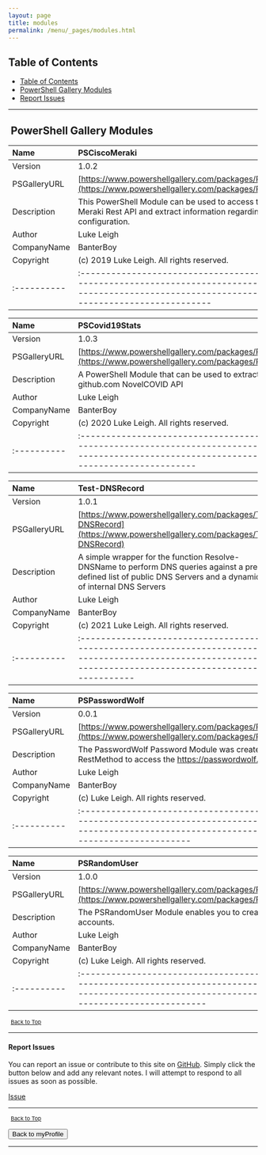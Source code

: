 ```yaml
---
layout: page
title: modules
permalink: /menu/_pages/modules.html
---
```


## Table of Contents

- [Table of Contents](#table-of-contents)
- [PowerShell Gallery Modules](#powershell-gallery-modules)
- [Report Issues](#report-issues)

---

## <i class="fas fa-door-open" aria-hidden="true" style="color: black; margin-right:5px;"></i>PowerShell Gallery Modules

| Name         | PSCiscoMeraki                                                                                                                                                        |
| :----------- | :------------------------------------------------------------------------------------------------------------------------------------------------------------------- |
| Version      | 1.0.2                                                                                                                                                                |
| PSGalleryURL | [https://www.powershellgallery.com/packages/PSCiscoMeraki](https://www.powershellgallery.com/packages/PSCiscoMeraki)                                                 |
| Description  | This PowerShell Module can be used to access the Cisco Meraki Rest API and extract information regarding the configuration.                                          |
| Author       | Luke Leigh                                                                                                                                                           |
| CompanyName  | BanterBoy                                                                                                                                                            |
| Copyright    | (c) 2019 Luke Leigh. All rights reserved.                                                                                                                            |
| :----------  | :------------------------------------------------------------------------------------------------------------------------------------------------------------------- |

| Name         | PSCovid19Stats                                                                                                                                                       |
| :----------- | :------------------------------------------------------------------------------------------------------------------------------------------------------------------- |
| Version      | 1.0.3                                                                                                                                                                |
| PSGalleryURL | [https://www.powershellgallery.com/packages/PSCovid19Stats](https://www.powershellgallery.com/packages/PSCovid19Stats)                                               |
| Description  | A PowerShell Module that can be used to extract data from the github.com NovelCOVID API                                                                              |
| Author       | Luke Leigh                                                                                                                                                           |
| CompanyName  | BanterBoy                                                                                                                                                            |
| Copyright    | (c) 2020 Luke Leigh. All rights reserved.                                                                                                                            |
| :----------  | :------------------------------------------------------------------------------------------------------------------------------------------------------------------- |

| Name         | Test-DNSRecord                                                                                                                                                       |
| :----------- | :------------------------------------------------------------------------------------------------------------------------------------------------------------------- |
| Version      | 1.0.1                                                                                                                                                                |
| PSGalleryURL | [https://www.powershellgallery.com/packages/Test-DNSRecord](https://www.powershellgallery.com/packages/Test-DNSRecord)                                               |
| Description  | A simple wrapper for the function Resolve-DNSName to perform DNS queries against a pre-defined list of public DNS Servers and a dynamic list of internal DNS Servers |
| Author       | Luke Leigh                                                                                                                                                           |
| CompanyName  | BanterBoy                                                                                                                                                            |
| Copyright    | (c) 2021 Luke Leigh. All rights reserved.                                                                                                                            |
| :----------  | :------------------------------------------------------------------------------------------------------------------------------------------------------------------- |

| Name         | PSPasswordWolf                                                                                                                                                       |
| :----------- | :------------------------------------------------------------------------------------------------------------------------------------------------------------------- |
| Version      | 0.0.1                                                                                                                                                                |
| PSGalleryURL | [https://www.powershellgallery.com/packages/PSPasswordWolf](https://www.powershellgallery.com/packages/PSPasswordWolf)                                               |
| Description  | The PasswordWolf Password Module was created using Invoke-RestMethod to access the https://passwordwolf.com API                                                      |
| Author       | Luke Leigh                                                                                                                                                           |
| CompanyName  | BanterBoy                                                                                                                                                            |
| Copyright    | (c) Luke Leigh. All rights reserved.                                                                                                                                 |
| :----------  | :------------------------------------------------------------------------------------------------------------------------------------------------------------------- |

| Name         | PSRandomUser                                                                                                                                                         |
| :----------- | :------------------------------------------------------------------------------------------------------------------------------------------------------------------- |
| Version      | 1.0.0                                                                                                                                                                |
| PSGalleryURL | [https://www.powershellgallery.com/packages/PSRandomUser](https://www.powershellgallery.com/packages/PSRandomUser)                                                   |
| Description  | The PSRandomUser Module enables you to create random user accounts.                                                                                                  |
| Author       | Luke Leigh                                                                                                                                                           |
| CompanyName  | BanterBoy                                                                                                                                                            |
| Copyright    | (c) Luke Leigh. All rights reserved.                                                                                                                                 |
| :----------  | :------------------------------------------------------------------------------------------------------------------------------------------------------------------- |

<span style="font-size:11px;"><a href="#"><i class="fas fa-caret-up" aria-hidden="true" style="color: white; margin-right:5px;"></i>Back to Top</a></span>

---

#### Report Issues

You can report an issue or contribute to this site on <a href="https://github.com/BanterBoy/scripts-blog/issues">GitHub</a>. Simply click the button below and add any relevant notes. I will attempt to respond to all issues as soon as possible.

<!-- Place this tag where you want the button to render. -->

<a class="github-button" href="https://github.com/BanterBoy/scripts-blog/issues/new?title=myProfile.zip&body=There is a problem with this file. Please find details below." data-show-count="true" aria-label="Issue BanterBoy/scripts-blog on GitHub">Issue</a>

---

<span style="font-size:11px;"><a href="#"><i class="fas fa-caret-up" aria-hidden="true" style="color: white; margin-right:5px;"></i>Back to Top</a></span>

<a href="/menu/_pages/myprofile.html">
    <button class="btn">
        <i class='fas fa-reply'>
        </i>
            Back to myProfile
    </button>
</a>

---

[1]: http://ecotrust-canada.github.io/markdown-toc
[2]: https://github.com/googlearchive/code-prettify
